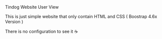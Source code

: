 Tindog Website User View  

This is just simple website that only contain HTML and CSS ( Boostrap 4.6x Version )

There is no configuration to see it ☕

